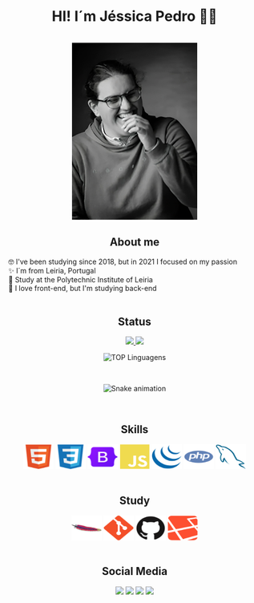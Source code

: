 <h1 align="center" dir="auto">HI! I´m Jéssica Pedro 👋🤓</h1>
<div align="center" dir="auto">
  <!-- <img src="https://komarev.com/ghpvc/?username=jssicapedro&color=green" alt="jssicapedro" />  -->
</div>
<br>

<div align="center" dir="auto">
  <img width="250" src="meu1.png" alt="jssicapedro" />
</div>

<div>
    <div align="center" dir="auto">
      <h2>About me</h2>
    </div>
    🤓 I've been studying since 2018, but in 2021 I focused on my passion  <br>
    ✨ I´m from Leiria, Portugal<br>
    🎒 Study at the Polytechnic Institute of Leiria <br>
    🤠 I love front-end, but I'm studying back-end
</div>

<br>
<div align="center" dir="auto">
  <h2>Status</h2>
  <a href="https://github.com/jssicapedro">
    <img width="45%" src="https://github-readme-stats.vercel.app/api?username=jssicapedro&show_icons=true&theme=algolia&include_all_commits=true&count_private=true"/>
    <img width="45%" src="https://github-readme-stats.vercel.app/api/top-langs/?username=jssicapedro&layout=compact&langs_count=7&theme=algolia"/>
  </a>

  ![TOP Linguagens](https://github-readme-stats.vercel.app/api/top-langs/?username=jssicapedro&layout=compact&theme=dracula)
  
  <br>

  ![Snake animation](https://github.com/jssicapedro/jssicapedro/blob/output/github-contribution-grid-snake.svg)
</div>

<br>
<div  align="center" dir="auto">
  <h2>Skills</h2>
  <img alt="jssica-HTML" height="50" width="60" src="https://raw.githubusercontent.com/devicons/devicon/master/icons/html5/html5-original.svg">
  <img alt="jssica-CSS" height="50" width="60" src="https://raw.githubusercontent.com/devicons/devicon/master/icons/css3/css3-original.svg">
  <img alt="jssica-BOOTSTRAP" height="50" width="60" src="https://github.com/devicons/devicon/blob/master/icons/bootstrap/bootstrap-original.svg">
  <img alt="jssica-Js" height="50" width="60" src="https://raw.githubusercontent.com/devicons/devicon/master/icons/javascript/javascript-plain.svg">
  <img alt="jssica-JQUERY" height="50" width="60" src="https://github.com/devicons/devicon/blob/master/icons/jquery/jquery-original.svg">
  <img alt="jssica-PHP" height="50" width="60" src="https://github.com/devicons/devicon/blob/master/icons/php/php-plain.svg">
  <img alt="jssica-MYSQL" height="50" width="60" src="https://github.com/devicons/devicon/blob/master/icons/mysql/mysql-original.svg"> 
  <br>
</div>

<br>
<div align="center" dir="auto">
  <h2>Study</h2>
  <img alt="jssica-APACHE" height="50" width="60" src="https://github.com/devicons/devicon/blob/master/icons/apache/apache-original.svg">
  <img alt="jssica-GIT" height="50" width="60" src="https://github.com/devicons/devicon/blob/master/icons/git/git-original.svg">
  <img alt="jssica-GUITHUB" height="50" width="60" src="https://github.com/devicons/devicon/blob/master/icons/github/github-original.svg">
  <img alt="jssica-LARAVEL" height="50" width="60" src="https://github.com/devicons/devicon/blob/master/icons/laravel/laravel-plain.svg">
  <br>
</div>

<br>
<div align="center" dir="auto">
  <h2>Social Media</h2>
  <a href="https://www.youtube.com/channel/UCU5LdQL2O9rexV8ZyswRYNg/videos" target="_blank"><img src="https://img.shields.io/badge/YouTube-FF0000?style=for-the-badge&logo=youtube&logoColor=white" target="_blank"></a>
  <a href="https://www.instagram.com/jessica.pedro.7/" target="_blank"><img src="https://img.shields.io/badge/-Instagram-%23E4605F?style=for-the-badge&logo=instagram&logoColor=white" target="_blank"></a>
 	<a href="https://www.twitch.tv/dearde_" target="_blank"><img src="https://img.shields.io/badge/Twitch-9146FF?style=for-the-badge&logo=twitch&logoColor=white" target="_blank"></a>
  <a href="https://www.linkedin.com/in/jéssica-pedro-160375201/" target="_blank"><img src="https://img.shields.io/badge/-LinkedIn-%250077B5?style=for-the-badge&logo=linkedin&logoColor=white" target="_blank"></a> 
</div>

